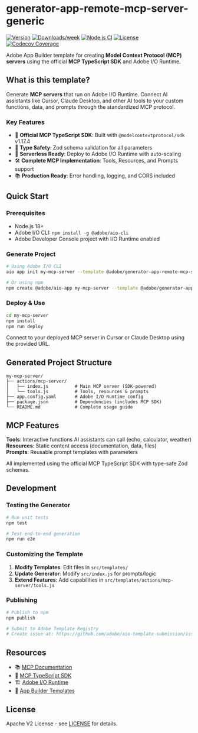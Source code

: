 <!--
Copyright 2025 Adobe. All rights reserved.
This file is licensed to you under the Apache License, Version 2.0 (the "License");
you may not use this file except in compliance with the License. You may obtain a copy
of the License at http://www.apache.org/licenses/LICENSE-2.0

Unless required by applicable law or agreed to in writing, software distributed under
the License is distributed on an "AS IS" BASIS, WITHOUT WARRANTIES OR REPRESENTATIONS
OF ANY KIND, either express or implied. See the License for the specific language
governing permissions and limitations under the License.
-->

# generator-app-remote-mcp-server-generic

[![Version](https://img.shields.io/npm/v/@adobe/generator-app-remote-mcp-server-generic.svg)](https://npmjs.org/package/@adobe/generator-app-remote-mcp-server-generic)
[![Downloads/week](https://img.shields.io/npm/dw/@adobe/generator-app-remote-mcp-server-generic.svg)](https://npmjs.org/package/@adobe/generator-app-remote-mcp-server-generic)
[![Node.js CI](https://github.com/adobe/generator-app-remote-mcp-server-generic/actions/workflows/node.js.yml/badge.svg)](https://github.com/adobe/generator-app-remote-mcp-server-generic/actions/workflows/node.js.yml)
[![License](https://img.shields.io/npm/l/@adobe/generator-app-remote-mcp-server-generic.svg)](https://github.com/adobe/generator-app-remote-mcp-server-generic/blob/main/package.json)
[![Codecov Coverage](https://img.shields.io/codecov/c/github/adobe/generator-app-remote-mcp-server-generic/master.svg?style=flat-square)](https://codecov.io/gh/adobe/generator-app-remote-mcp-server-generic/)

Adobe App Builder template for creating **Model Context Protocol (MCP) servers** using the official **MCP TypeScript SDK** and Adobe I/O Runtime.

## What is this template?

Generate **MCP servers** that run on Adobe I/O Runtime. Connect AI assistants like Cursor, Claude Desktop, and other AI tools to your custom functions, data, and prompts through the standardized MCP protocol.

### Key Features

- 🔧 **Official MCP TypeScript SDK**: Built with `@modelcontextprotocol/sdk` v1.17.4
- 📝 **Type Safety**: Zod schema validation for all parameters
- 🚀 **Serverless Ready**: Deploy to Adobe I/O Runtime with auto-scaling
- 🛠️ **Complete MCP Implementation**: Tools, Resources, and Prompts support
- 📚 **Production Ready**: Error handling, logging, and CORS included

## Quick Start

### Prerequisites
- Node.js 18+ 
- Adobe I/O CLI: `npm install -g @adobe/aio-cli`
- Adobe Developer Console project with I/O Runtime enabled

### Generate Project

```bash
# Using Adobe I/O CLI
aio app init my-mcp-server --template @adobe/generator-app-remote-mcp-server-generic

# Or using npm
npm create @adobe/aio-app my-mcp-server --template @adobe/generator-app-remote-mcp-server-generic
```

### Deploy & Use

```bash
cd my-mcp-server
npm install
npm run deploy
```

Connect to your deployed MCP server in Cursor or Claude Desktop using the provided URL.

## Generated Project Structure

```
my-mcp-server/
├── actions/mcp-server/
│   ├── index.js          # Main MCP server (SDK-powered)
│   └── tools.js          # Tools, resources & prompts
├── app.config.yaml       # Adobe I/O Runtime config
├── package.json          # Dependencies (includes MCP SDK)
└── README.md             # Complete usage guide
```

## MCP Features

**Tools**: Interactive functions AI assistants can call (echo, calculator, weather)
**Resources**: Static content access (documentation, data, files)  
**Prompts**: Reusable prompt templates with parameters

All implemented using the official MCP TypeScript SDK with type-safe Zod schemas.

## Development

### Testing the Generator

```bash
# Run unit tests
npm test

# Test end-to-end generation
npm run e2e
```

### Customizing the Template

1. **Modify Templates**: Edit files in `src/templates/`
2. **Update Generator**: Modify `src/index.js` for prompts/logic
3. **Extend Features**: Add capabilities in `src/templates/actions/mcp-server/tools.js`

### Publishing

```bash
# Publish to npm
npm publish

# Submit to Adobe Template Registry
# Create issue at: https://github.com/adobe/aio-template-submission/issues
```

## Resources

- 📚 [MCP Documentation](https://modelcontextprotocol.io/docs)
- 🔧 [MCP TypeScript SDK](https://github.com/modelcontextprotocol/typescript-sdk)
- 🏗️ [Adobe I/O Runtime](https://developer.adobe.com/runtime/docs/)
- 📖 [App Builder Templates](https://developer.adobe.com/app-builder-template-registry/guides/creating_template/)

## License

Apache V2 License - see [LICENSE](LICENSE) for details.
